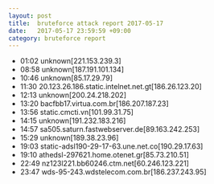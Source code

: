 ```yaml
---
layout: post
title:  bruteforce attack report 2017-05-17
date:   2017-05-17 23:59:59 +09:00
category: bruteforce report
---
```


* 01:02 unknown[221.153.239.3]
* 08:58 unknown[187.191.101.134]
* 10:46 unknown[85.17.29.79]
* 11:30 20.123.26.186.static.intelnet.net.gt[186.26.123.20]
* 12:13 unknown[200.24.218.202]
* 13:20 bacfbb17.virtua.com.br[186.207.187.23]
* 13:56 static.cmcti.vn[101.99.31.75]
* 14:15 unknown[191.232.183.216]
* 14:57 sa505.saturn.fastwebserver.de[89.163.242.253]
* 15:29 unknown[189.38.23.96]
* 19:03 static-adsl190-29-17-63.une.net.co[190.29.17.63]
* 19:10 athedsl-297621.home.otenet.gr[85.73.210.51]
* 22:49 nz123l221.bb60246.ctm.net[60.246.123.221]
* 23:47 wds-95-243.wdstelecom.com.br[186.237.243.95]

